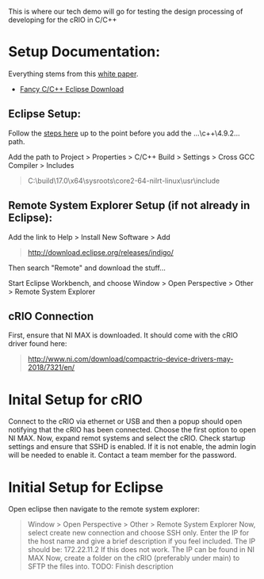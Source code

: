 This is where our tech demo will go for testing the design processing of developing for the cRIO in C/C++ 

# Setup Documentation:

Everything stems from this [white paper](http://www.ni.com/white-paper/14623/en/).
- [Fancy C/C++ Eclipse Download](http://www.ni.com/download/labview-real-time-module-2017/6731/en/)

## Eclipse Setup:

Follow the [steps here](http://www.ni.com/tutorial/14625/en/) up to the point before you add the ...\c++\4.9.2\... path.

Add the path to Project > Properties > C/C++ Build > Settings > Cross GCC Compiler > Includes 
> C:\build\17.0\x64\sysroots\core2-64-nilrt-linux\usr\include


## Remote System Explorer Setup (if not already in Eclipse):

Add the link to Help > Install New Software > Add  
> http://download.eclipse.org/releases/indigo/

Then search "Remote" and download the stuff...

Start Eclipse Workbench, and choose Window > Open Perspective > Other > Remote System Explorer

## cRIO Connection
First, ensure that NI MAX is downloaded. It should come with the cRIO driver found here:
> http://www.ni.com/download/compactrio-device-drivers-may-2018/7321/en/
# Inital Setup for cRIO
Connect to the cRIO via ethernet or USB and then a popup should open notifying that the cRIO has been connected.
Choose the first option to open NI MAX. Now, expand remot systems and select the cRIO. 
Check startup settings and ensure that SSHD is enabled. If it is not enable, the admin login will be needed to enable it. Contact a team member for the password.
# Initial Setup for Eclipse
Open eclipse then navigate to the remote system explorer:
> Window > Open Perspective > Other > Remote System Explorer
Now, select create new connection and choose SSH only.
Enter the IP for the host name and give a brief description if you feel included. The IP should be:
> 172.22.11.2
If this does not work. The IP can be found in NI MAX
Now, create a folder on the cRIO (preferably under main) to SFTP the files into.
TODO: Finish description
